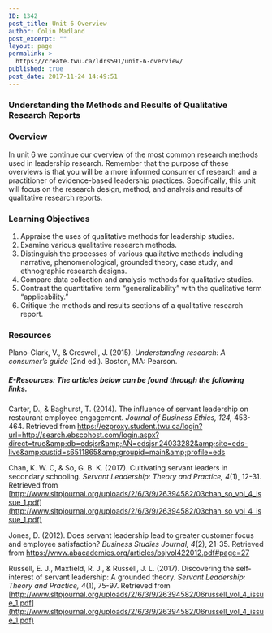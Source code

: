 ```yaml
---
ID: 1342
post_title: Unit 6 Overview
author: Colin Madland
post_excerpt: ""
layout: page
permalink: >
  https://create.twu.ca/ldrs591/unit-6-overview/
published: true
post_date: 2017-11-24 14:49:51
---
```

### Understanding the Methods and Results of Qualitative Research Reports

### Overview

In unit 6 we continue our overview of the most common research methods used in leadership research. Remember that the purpose of these overviews is that you will be a more informed consumer of research and a practitioner of evidence-based leadership practices. Specifically, this unit will focus on the research design, method, and analysis and results of qualitative research reports.

### Learning Objectives

1. Appraise the uses of qualitative methods for leadership studies.
2. Examine various qualitative research methods.
3. Distinguish the processes of various qualitative methods including narrative, phenomenological, grounded theory, case study, and ethnographic research designs.
4. Compare data collection and analysis methods for qualitative studies.
5. Contrast the quantitative term “generalizability” with the qualitative term “applicability.”
6. Critique the methods and results sections of a qualitative research report.

### Resources

Plano-Clark, V., &amp; Creswell, J. (2015). _Understanding research: A consumer’s guide_ (2nd ed.). Boston, MA: Pearson.

##### E-Resources: The articles below can be found through the following links.

Carter, D., &amp; Baghurst, T. (2014). The influence of servant leadership on restaurant employee engagement. _Journal of Business Ethics, 124,_ 453-464. Retrieved from <a href="https://ezproxy.student.twu.ca/login?url=http://search.ebscohost.com/login.aspx?direct=true&amp;db=edsjsr&amp;AN=edsjsr.24033282&amp;site=eds-live&amp;custid=s6511865&amp;groupid=main&amp;profile=eds">https://ezproxy.student.twu.ca/login?url=http://search.ebscohost.com/login.aspx?direct=true&amp;db=edsjsr&amp;AN=edsjsr.24033282&amp;site=eds-live&amp;custid=s6511865&amp;groupid=main&amp;profile=eds</a>

Chan, K. W. C, &amp; So, G. B. K. (2017). Cultivating servant leaders in secondary schooling. _Servant Leadership: Theory and Practice, 4_(1), 12-31. Retrieved from [http://www.sltpjournal.org/uploads/2/6/3/9/26394582/03chan_so_vol_4_issue_1.pdf](http://www.sltpjournal.org/uploads/2/6/3/9/26394582/03chan_so_vol_4_issue_1.pdf)

Jones, D. (2012). Does servant leadership lead to greater customer focus and employee satisfaction? _Business Studies Journal, 4_(2), 21-35. Retrieved from <a href="https://www.abacademies.org/articles/bsjvol422012.pdf#page=27">https://www.abacademies.org/articles/bsjvol422012.pdf#page=27</a>

Russell, E. J., Maxfield, R. J., &amp; Russell, J. L. (2017). Discovering the self-interest of servant leadership: A grounded theory. _Servant Leadership: Theory and Practice, 4_(1), 75-97. Retrieved from [http://www.sltpjournal.org/uploads/2/6/3/9/26394582/06russell_vol_4_issue_1.pdf](http://www.sltpjournal.org/uploads/2/6/3/9/26394582/06russell_vol_4_issue_1.pdf)